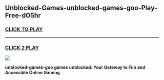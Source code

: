 
## Unblocked-Games-unblocked-games-goo-Play-Free-d05hr
<h3>
<a href="https://premium76.site?title=unblocked-games-goo&ref=18A">CLICK TO PLAY</a></h3>
<hr>

<h3>
<a href="https://premium76.site?title=unblocked-games-goo&ref=18A">CLICK 2 PLAY</a>
  
</h3>

<a href="https://premium76.site?title=unblocked-games-goo&ref=18A"><img src="https://clearcache.store/games.png"></a>


**unblocked-games-goo games unblocked: Your Gateway to Fun and Accessible Online Gaming**
